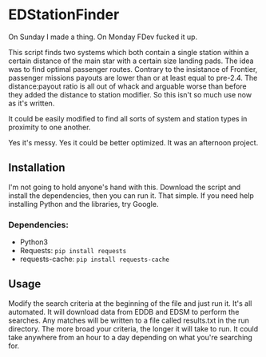 # EDStationFinder

On Sunday I made a thing. On Monday FDev fucked it up.

This script finds two systems which both contain a single station within a certain distance of the main star with a certain size landing pads. The idea was to find optimal passenger routes. Contrary to the insistance of Frontier, passenger missions payouts are lower than or at least equal to pre-2.4. The distance:payout ratio is all out of whack and arguable worse than before they added the distance to station modifier. So this isn't so much use now as it's written.

It could be easily modified to find all sorts of system and station types in proximity to one another.

Yes it's messy. Yes it could be better optimized. It was an afternoon project.

## Installation

I'm not going to hold anyone's hand with this. Download the script and install the dependencies, then you can run it. That simple. If you need help installing Python and the libraries, try Google.

### Dependencies:
* Python3
* Requests: `pip install requests`
* requests-cache: `pip install requests-cache`

## Usage

Modify the search criteria at the beginning of the file and just run it. It's all automated. It will download data from EDDB and EDSM to perform the searches. Any matches will be written to a file called results.txt in the run directory. The more broad your criteria, the longer it will take to run. It could take anywhere from an hour to a day depending on what you're searching for.
